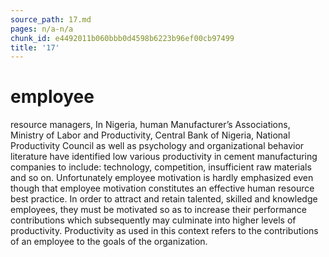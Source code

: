 ```yaml
---
source_path: 17.md
pages: n/a-n/a
chunk_id: e4492011b060bbb0d4598b6223b96ef00cb97499
title: '17'
---
```

# employee

resource managers, In Nigeria, human Manufacturer’s Associations, Ministry of Labor and Productivity, Central Bank of Nigeria, National Productivity Council as well as psychology and organizational behavior literature have identified low various productivity in cement manufacturing companies to include: technology, competition, insufficient raw materials and so on. Unfortunately employee motivation is hardly emphasized even though that employee motivation constitutes an effective human resource best practice. In order to attract and retain talented, skilled and knowledge employees, they must be motivated so as to increase their performance contributions which subsequently may culminate into higher levels of productivity. Productivity as used in this context refers to the contributions of an employee to the goals of the organization.
